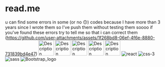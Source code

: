 # read.me
 
 u can find some errors in some (or no 🙃) codes because I have more than 3 years since I wrote them so I've push them without testing them soooo if you've found these errors try to tell me so that i can correct them 
(https://github.com/user-attachments/assets/1f268bd8-06ef-4f6e-8880-731839bd4e47)
<img src="https://github.com/user-attachments/assets/819367d4-2878-467d-9d46-f72cbaef6a7c" alt="Description" width="50" height="50" > 
<img src="https://github.com/user-attachments/assets/819367d4-2878-467d-9d46-f72cbaef6a7c" alt="Description" width="50" height="50">
<img src="https://github.com/user-attachments/assets/819367d4-2878-467d-9d46-f72cbaef6a7c" alt="Description" width="50" height="50">
<img src="https://github.com/user-attachments/assets/819367d4-2878-467d-9d46-f72cbaef6a7c" alt="Description" width="50" height="50">
<img src="https://github.com/user-attachments/assets/819367d4-2878-467d-9d46-f72cbaef6a7c" alt="Description" width="50" height="50">
![react](https://github.com/user-attachments/assets/e2eb8fc8-2ff6-4bfd-8ea5-531912387aa8)
![css-3](https://github.com/user-attachments/assets/6c71115e-648f-419a-b566-effa9f4368a9)
![sass](https://github.com/user-attachments/assets/71af62c4-79f1-4da6-a8cb-b7a6bee79d84)
![Bootstrap_logo](https://github.com/user-attachments/assets/dbacab77-899d-4cf0-aaac-efc0bde46978)
